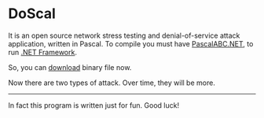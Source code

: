 # DoScal

It is an open source network stress testing and denial-of-service attack application, written in Pascal.
To compile you must have [PascalABC.NET](http://pascalabc.net/), to run [.NET Framework](https://www.microsoft.com/net/download).

So, you can [download](https://github.com/evost/DoScal/releases/latest) binary file now.

Now there are two types of attack. Over time, they will be more.
***
In fact this program is written just for fun.
Good luck!
